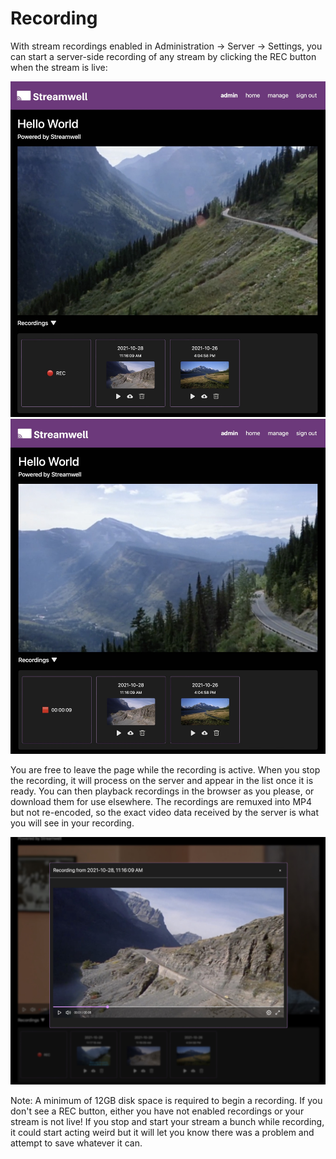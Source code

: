 # Recording

With stream recordings enabled in Administration -> Server -> Settings, you can start a server-side recording of any stream by clicking the REC button when the stream is live:

![](<../.gitbook/assets/Screen Shot 2021-10-28 at 11.17.09 AM.jpg>)![](<../.gitbook/assets/Screen Shot 2021-10-28 at 11.17.30 AM.jpg>)

You are free to leave the page while the recording is active. When you stop the recording, it will process on the server and appear in the list once it is ready. You can then playback recordings in the browser as you please, or download them for use elsewhere. The recordings are remuxed into MP4 but not re-encoded, so the exact video data received by the server is what you will see in your recording.

![](<../.gitbook/assets/Screen Shot 2021-10-28 at 11.24.51 AM.jpg>)

Note: A minimum of 12GB disk space is required to begin a recording. If you don't see a REC button, either you have not enabled recordings or your stream is not live! If you stop and start your stream a bunch while recording, it could start acting weird but it will let you know there was a problem and attempt to save whatever it can.

